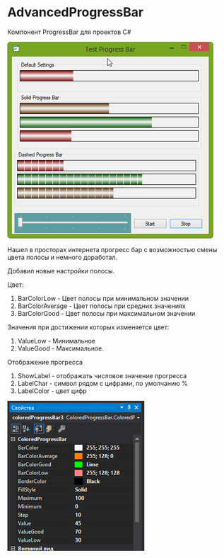 # AdvancedProgressBar
Компонент ProgressBar для проектов C#

![Иллюстрация к проекту](https://github.com/tohateam/AdvancedProgressBar/blob/master/Screenshot/ColoredProgressBar.jpg)

Нашел в просторах интернета прогресс бар с возможностью смены цвета полосы и немного доработал.

Добавил новые настройки полосы.

Цвет:
1. BarColorLow - Цвет полосы при минимальном значении
2. BarColorAverage - Цвет полосы при средних значениях
3. BarColorGood - Цвет полосы при максимальном значении

Значения при достижении которых изменяется цвет:
1. ValueLow - Минимальное
2. ValueGood - Максимальное.

Отображение прогресса
1. ShowLabel - отображать числовое значение прогресса
2. LabelChar - символ рядом с цифрами, по умолчанию %
3. LabelColor - цвет цифр

![Иллюстрация к проекту](https://github.com/tohateam/AdvancedProgressBar/blob/master/Screenshot/ColoredProgressBar_VS.jpg)